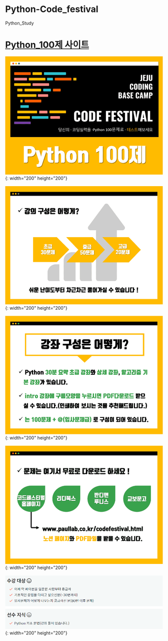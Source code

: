 # Python-Code_festival
Python_Study 

<a href="https://www.inflearn.com/course/%ED%8C%8C%EC%9D%B4%EC%8D%AC-100%EC%A0%9C-%EC%A0%9C%EC%A3%BC%EC%BD%94%EB%94%A9%EB%B2%A0%EC%9D%B4%EC%8A%A4%EC%BA%A0%ED%94%84#"><h1>Python_100제 사이트</h1></a>
         
         
         
![파이썬100](./image/python100.PNG){: width="200" height="200"}
<br><br>
![강의구성](./image/강의구성.PNG){: width="200" height="200"}
<br><br>
![강좌구성](./image/강좌구성.PNG){: width="200" height="200"}
<br><br>
![문제다운로드](./image/다운로드.PNG){: width="200" height="200"}
<br><br>
![수강대상](./image/수강대상.PNG){: width="200" height="200"}
